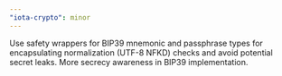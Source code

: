 ```yaml
---
"iota-crypto": minor
---
```


Use safety wrappers for BIP39 mnemonic and passphrase types for encapsulating normalization (UTF-8 NFKD) checks and avoid potential secret leaks.
More secrecy awareness in BIP39 implementation.
